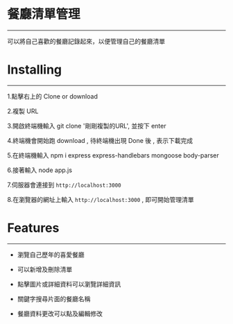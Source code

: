 # 餐廳清單管理

***

可以將自己喜歡的餐廳記錄起來，以便管理自己的餐廳清單

# Installing

***

1.點擊右上的 Clone or download

2.複製 URL

3.開啟終端機輸入 git clone '剛剛複製的URL', 並按下 enter

4.終端機會開始跑 download , 待終端機出現 Done 後 , 表示下載完成

5.在終端機輸入 npm i express express-handlebars mongoose body-parser

6.接著輸入 node app.js

7.伺服器會連接到 `http://localhost:3000`

8.在瀏覽器的網址上輸入 `http://localhost:3000` , 即可開始管理清單

# Features

***

+ 瀏覽自己歷年的喜愛餐廳

+ 可以新增及刪除清單

+ 點擊圖片或詳細資料可以瀏覽詳細資訊

+ 關鍵字搜尋片面的餐廳名稱

+ 餐廳資料更改可以點及編輯修改